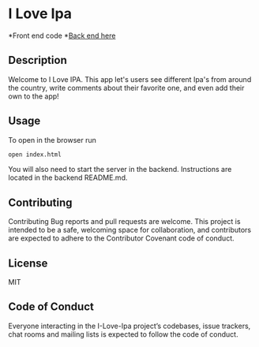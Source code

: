 # I Love Ipa
*Front end code 
*[Back end here](https://github.com/kurwitz3/Backend)

## Description

Welcome to I Love IPA. This app let's users see different Ipa's from around the country,
write comments about their favorite one, and even add their own to the app!

## Usage
To open in the browser run 
```bash
open index.html
```
You will also need to start the server in the backend. Instructions are located in the backend README.md.

## Contributing

Contributing Bug reports and pull requests are welcome. This project is intended to be a safe, welcoming space for collaboration, and contributors are expected to adhere to the Contributor Covenant code of conduct.

## License

MIT

## Code of Conduct 

Everyone interacting in the I-Love-Ipa project’s codebases, issue trackers, chat rooms and mailing lists is expected to follow the code of conduct.


